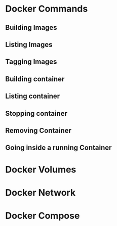 # Docker Commands
## Building Images

## Listing Images

## Tagging Images

## Building container

## Listing container

## Stopping container

## Removing Container

## Going inside a running Container

# Docker Volumes

# Docker Network

# Docker Compose
